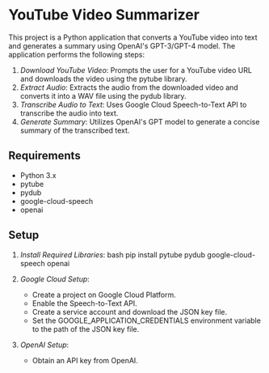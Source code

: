 # YouTube Video Summarizer

This project is a Python application that converts a YouTube video into text and generates a summary using OpenAI's GPT-3/GPT-4 model. The application performs the following steps:

1. *Download YouTube Video*: Prompts the user for a YouTube video URL and downloads the video using the pytube library.
2. *Extract Audio*: Extracts the audio from the downloaded video and converts it into a WAV file using the pydub library.
3. *Transcribe Audio to Text*: Uses Google Cloud Speech-to-Text API to transcribe the audio into text.
4. *Generate Summary*: Utilizes OpenAI's GPT model to generate a concise summary of the transcribed text.

## Requirements

- Python 3.x
- pytube
- pydub
- google-cloud-speech
- openai

## Setup

1. *Install Required Libraries*:
    bash
    pip install pytube pydub google-cloud-speech openai
    

2. *Google Cloud Setup*:
    - Create a project on Google Cloud Platform.
    - Enable the Speech-to-Text API.
    - Create a service account and download the JSON key file.
    - Set the GOOGLE_APPLICATION_CREDENTIALS environment variable to the path of the JSON key file.

3. *OpenAI Setup*:
    - Obtain an API key from OpenAI.
